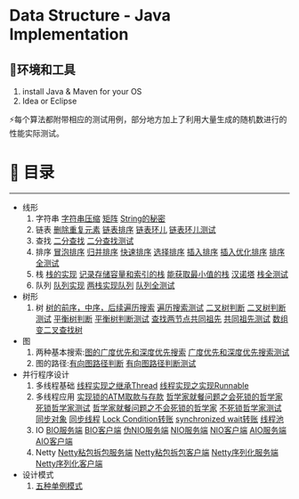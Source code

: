 # Data Structure - Java Implementation

🔧环境和工具
------
  1. install Java & Maven for your OS  
  2. Idea or Eclipse
  
 ⚡️每个算法都附带相应的测试用例，部分地方加上了利用大量生成的随机数进行的性能实际测试。
# 📖 目录
------
* 线形
  1. 字符串 [字符串压缩](https://github.com/razertory/datastructure/blob/master/src/main/java/org/razertory/datastructure/array/CompressStr.java) [矩阵](https://github.com/razertory/datastructure/blob/master/src/main/java/org/razertory/datastructure/array/SetZeroMatrix.java) [String的秘密](https://github.com/razertory/datastructure/blob/master/src/main/java/org/razertory/datastructure/string/StringEqual.java)
  2. 链表 [删除重复元素](https://github.com/razertory/datastructure/blob/master/src/main/java/org/razertory/datastructure/linkedlist/DeleteDups.java) [链表排序](https://github.com/razertory/datastructure/blob/master/src/main/java/org/razertory/datastructure/linkedlist/SortWithValue.java) [链表环儿](https://github.com/razertory/datastructure/blob/master/src/main/java/org/razertory/datastructure/linkedlist/LinkedListLoop.java) [链表环儿测试](https://github.com/razertory/datastructure/blob/master/src/test/java/org/razertory/datastructure/linkedlist/LinkedListLoopTest.java)
  3. 查找 [二分查找](https://github.com/razertory/datastructure/blob/master/src/main/java/org/razertory/datastructure/search/BinarySearch.java) [二分查找测试](https://github.com/razertory/datastructure/blob/master/src/test/java/org/razertory/datastructure/search/BinarySearchTest.java)
  4. 排序 [冒泡排序](https://github.com/razertory/datastructure/blob/master/src/main/java/org/razertory/datastructure/sort/BubbleSort.java) [归并排序](https://github.com/razertory/datastructure/blob/master/src/main/java/org/razertory/datastructure/sort/MergeSort.java) [快速排序](https://github.com/razertory/datastructure/blob/master/src/main/java/org/razertory/datastructure/sort/QuickSort.java) [选择排序](https://github.com/razertory/datastructure/blob/master/src/main/java/org/razertory/datastructure/sort/SelectionSort.java) [插入排序](https://github.com/razertory/datastructure/blob/master/src/main/java/org/razertory/datastructure/sort/InsertSort.java) [插入优化排序](https://github.com/razertory/datastructure/blob/master/src/main/java/org/razertory/datastructure/sort/InsertOptimizeSort.java) [排序全测试](https://github.com/razertory/datastructure/blob/master/src/test/java/org/razertory/datastructure/sort/SortTest.java)
  5. 栈 [栈的实现](https://github.com/razertory/datastructure/blob/master/src/main/java/org/razertory/datastructure/stack/Stack.java) [记录存储容量和索引的栈](https://github.com/razertory/datastructure/blob/master/src/main/java/org/razertory/datastructure/stack/StackCapacity.java) [能获取最小值的栈](https://github.com/razertory/datastructure/blob/master/src/main/java/org/razertory/datastructure/stack/StackWithMin.java) [汉诺塔](https://github.com/razertory/datastructure/blob/master/src/main/java/org/razertory/datastructure/stack/Hannotower.java) [栈全测试](https://github.com/razertory/datastructure/blob/master/src/test/java/org/razertory/datastructure/stack/StackTest.java)
  6. 队列 [队列实现](https://github.com/razertory/datastructure/blob/master/src/main/java/org/razertory/datastructure/queue/Queue.java) [两栈实现队列](https://github.com/razertory/datastructure/blob/master/src/main/java/org/razertory/datastructure/queue/QueueWith2Stack.java) [队列全测试](https://github.com/razertory/datastructure/blob/master/src/test/java/org/razertory/datastructure/queue/QueueTest.java)
* 树形
  1. 树 [树的前序，中序，后续遍历搜索](https://github.com/razertory/datastructure/blob/master/src/main/java/org/razertory/datastructure/tree/TreeSearch.java) [遍历搜索测试](https://github.com/razertory/datastructure/blob/master/src/test/java/org/razertory/datastructure/tree/TreeSearchTest.java) [二叉树判断](https://github.com/razertory/datastructure/blob/master/src/main/java/org/razertory/datastructure/tree/BinarySearchTree.java) [二叉树判断测试](https://github.com/razertory/datastructure/blob/master/src/test/java/org/razertory/datastructure/tree/BinarySearchTreeTest.java)  [平衡树判断](https://github.com/razertory/datastructure/blob/master/src/main/java/org/razertory/datastructure/tree/CheckBalanceTree.java) [平衡树判断测试](https://github.com/razertory/datastructure/blob/master/src/test/java/org/razertory/datastructure/tree/CheckBalanceTreeTest.java) [查找两节点共同祖先](https://github.com/razertory/datastructure/blob/master/src/main/java/org/razertory/datastructure/tree/CommonAncestorSearch.java) [共同祖先测试](https://github.com/razertory/datastructure/blob/master/src/test/java/org/razertory/datastructure/tree/CommonAncestorSearchTest.java) [数组变二叉查找树](https://github.com/razertory/datastructure/blob/master/src/main/java/org/razertory/datastructure/tree/MinBinaryTree.java)
* 图
  1. 两种基本搜索:[图的广度优先和深度优先搜索](https://github.com/razertory/datastructure/blob/master/src/main/java/org/razertory/datastructure/graph/GraphSearch.java) [广度优先和深度优先搜索测试](https://github.com/razertory/datastructure/blob/master/src/test/java/org/razertory/datastructure/graph/GraphSearchTest.java)
  2. 图的路径:[有向图路径判断](https://github.com/razertory/datastructure/blob/master/src/main/java/org/razertory/datastructure/graph/DirectedGraphPathCheck.java) [有向图路径判断测试](https://github.com/razertory/datastructure/blob/master/src/test/java/org/razertory/datastructure/graph/DirectedGraphPathCheckTest.java)
* 并行程序设计
  1. 多线程基础 [线程实现之继承Thread](https://github.com/razertory/datastructure/blob/master/src/main/java/org/razertory/datastructure/thread/ExtendThread.java) [线程实现之实现Runnable](https://github.com/razertory/datastructure/blob/master/src/main/java/org/razertory/datastructure/thread/RunableThread.java)
  2. 多线程应用 [实现锁的ATM取款与存款](https://github.com/razertory/datastructure/blob/master/src/main/java/org/razertory/datastructure/thread/LockedATM.java) [哲学家就餐问题之会死锁的哲学家](https://github.com/razertory/datastructure/blob/master/src/main/java/org/razertory/datastructure/thread/PhilosopherLocked.java) [死锁哲学家测试](https://github.com/razertory/datastructure/blob/master/src/main/java/org/razertory/datastructure/thread/PhilosopherLockedEat.java)  [哲学家就餐问题之不会死锁的哲学家](https://github.com/razertory/datastructure/blob/master/src/main/java/org/razertory/datastructure/thread/PhilosopherUnLocked.java) [不死锁哲学家测试](https://github.com/razertory/datastructure/blob/master/src/main/java/org/razertory/datastructure/thread/PhilosopherUnLockedEat.java) [同步对象](https://github.com/razertory/datastructure/blob/master/src/main/java/org/razertory/datastructure/thread/SynchronizedObject.java) [同步线程](https://github.com/razertory/datastructure/blob/master/src/main/java/org/razertory/datastructure/thread/SynchronizedThread.java) [Lock Condition转账](https://github.com/razertory/datastructure/blob/master/src/main/java/org/razertory/datastructure/thread/lockcondition/SynchBankTest.java) [synchronized wait转账](https://github.com/razertory/datastructure/blob/master/src/main/java/org/razertory/datastructure/thread/usesynchronized/SynchBankTest2.java) [线程池](https://github.com/razertory/datastructure/blob/master/src/main/java/org/razertory/datastructure/thread/threadpool/ThreadPoolTest.java)
  3. IO [BIO服务端](https://github.com/razertory/datastructure/blob/master/src/main/java/org/razertory/datastructure/io/bio/TimeServer.java) [BIO客户端](https://github.com/razertory/datastructure/blob/master/src/main/java/org/razertory/datastructure/io/bio/TimeClient.java) [伪NIO服务端](https://github.com/razertory/datastructure/blob/master/src/main/java/org/razertory/datastructure/io/fakenio/TimeServer.java) [NIO服务端](https://github.com/razertory/datastructure/blob/master/src/main/java/org/razertory/datastructure/io/nio/TimeServer.java) [NIO客户端](https://github.com/razertory/datastructure/blob/master/src/main/java/org/razertory/datastructure/io/nio/TimeClient.java) [AIO服务端](https://github.com/razertory/datastructure/blob/master/src/main/java/org/razertory/datastructure/io/aio/TimeServer.java) [AIO客户端](https://github.com/razertory/datastructure/blob/master/src/main/java/org/razertory/datastructure/io/aio/TimeClient.java)
  4. Netty [Netty粘包拆包服务端](https://github.com/razertory/datastructure/blob/master/src/main/java/org/razertory/datastructure/io/netty/tcpacketsplicing/TimeServer.java) [Netty粘包拆包客户端](https://github.com/razertory/datastructure/blob/master/src/main/java/org/razertory/datastructure/io/netty/tcpacketsplicing/TimeClient.java) [Netty序列化服务端](https://github.com/razertory/datastructure/blob/master/src/main/java/org/razertory/datastructure/io/netty/serializable/SubReqServer.java) [Netty序列化客户端](https://github.com/razertory/datastructure/blob/master/src/main/java/org/razertory/datastructure/io/netty/serializable/SubReqClient.java)
* 设计模式
  1. [五种单例模式](https://github.com/razertory/datastructure/blob/master/src/main/java/org/razertory/datastructure/designPatterns/singleton/Singleton.java)
